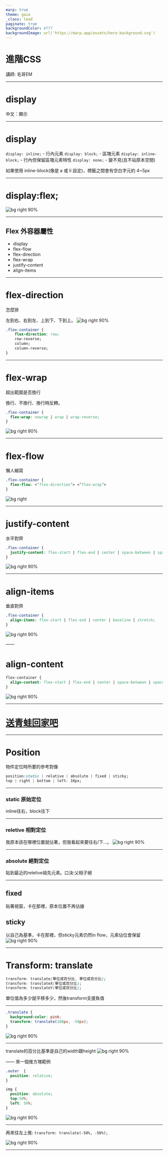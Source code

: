```yaml
---
marp: true
theme: gaia
_class: lead
paginate: true
backgroundColor: #fff
backgroundImage: url('https://marp.app/assets/hero-background.svg')
---
```


# 進階CSS
講師: 毛哥EM

---
<!-- _class: lead -->
# display

中文：顯示

---
# display
`display: inline;` - 行內元素
`display: block;` - 區塊元素
`display: inline-block;` - 行內但保留區塊元素特性
`display: none;` - 變不見(且不站原本空間)

如果使用 inline-block(像是 a 或 li 設定)，標籤之間會有空白字元約 4~5px

---

# display:flex;

![bg right 90%](img/flex.png)

---

## Flex 外容器屬性

* display
* flex-flow
* flex-direction
* flex-wrap
* justify-content
* align-items

---

# flex-direction

怎麼排

左到右、右到左、上到下、下到上。
![bg right 90%](img/flex-direction.png)

```css
.flex-container {
    flex-direction: row;
    row-reverse;
    column;
    column-reverse;
}
```
---

# flex-wrap
超出範圍是否換行

換行、不換行、換行時反轉。


```css
.flex-container {
  flex-wrap: nowrap | wrap | wrap-reverse;
}
```

![bg right 90%](img/flex-wrap.png)

---

# flex-flow

懶人縮寫

```css
.flex-container {
  flex-flow: <‘flex-direction’> <‘flex-wrap’>
}
```

![bg right](img/combine.png)

---

# justify-content

水平對齊

```css
.flex-container {
  justify-content: flex-start | flex-end | center | space-between | space-around;
}
```

![bg right 90%](img/flex-justify-content.png)

---

# align-items

垂直對齊

```css
.flex-container {
  align-items: flex-start | flex-end | center | baseline | stretch;
}
```

![bg right 90%](img/flex-align-items.png)

——

# align-content

```css
flex-container {
  align-content: flex-start | flex-end | center | space-between | space-around | stretch;
}
```

![bg right 90%](img/flex-align-content.png)

---
<!--_class: lead-->
# [送青蛙回家吧](https://flexboxfroggy.com/#zh-tw)

---

# Position
物件定位時所要的參考對像

```css 
position:static | relative | absolute | fixed | sticky;
top | right | bottom | left: 10px;
```

---

### static 原始定位
inline往右，block往下

---

### reletive 相對定位
我原本該在哪裡位置就佔著，但我看起來要往右/下...。
![bg right 90%](https://i.imgur.com/H1Vru7P.png)

---

### absolute 絕對定位
貼到最近的reletive祖先元素。口決:父相子絕

---

## fixed
貼著視窗，卡在那裡，原本位置不再佔據

## sticky
以自己為基準，卡在那裡，但sticky元素仍然in flow，元素佔位會保留
![bg right 90%](https://media.giphy.com/media/LRs2BIsDx1WjzSdIAJ/giphy.gif)

---

# Transform: translate
```css
transform: translate(單位或百分比, 單位或百分比);
transform: translateX(單位或百分比);
transform: translateY(單位或百分比);
```

單位值為多少就平移多少，然後transform支援負值

---

```css
.translate {
  background-color: pink;
  transform: translate(100px, -50px);
}
```

![bg right 90%](https://i.imgur.com/IFdDGiC.png)

---

translate的百分比基準是自己的width跟height
![bg right 90%](https://i.imgur.com/jM1Hazt.png)

——
來一個推方塊範例
```css
.outer  {
  position: relative;
}

img {
  position: absolute;
  top:50%;
  left: 50%;
}
```
![bg right 90%](https://i.imgur.com/Gswm945.png)

---

再來往左上推: `transform: translate(-50%, -50%);`

![bg right 90%](https://i.imgur.com/YeDUST3.png)

---